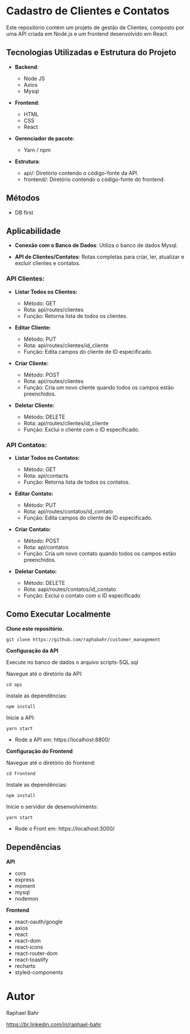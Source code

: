 
# Cadastro de Clientes e Contatos

Este repositório contém um projeto de gestão de Clientes, composto por uma API criada em Node.js e um frontend desenvolvido em React.

## Tecnologias Utilizadas e Estrutura do Projeto

- **Backend**:
  - Node JS
  - Axios
  - Mysql
    
- **Frontend**:
  - HTML
  - CSS
  - React

- **Gerenciador de pacote**:
  - Yarn / npm
    
- **Estrutura**:    
  - api/: Diretório contendo o código-fonte da API.
  - frontend/: Diretório contendo o código-fonte do frontend.
    
 
## Métodos 

* DB first
  

## Aplicabilidade

- **Conexão com o Banco de Dados**: Utiliza o banco de dados Mysql.

- **API de Clientes/Contatos**: Rotas completas para criar, ler, atualizar e excluir clientes e contatos.

### API Clientes:

- **Listar Todos os Clientes:**
  - Método: GET
  - Rota: api/routes/clientes
  - Função: Retorna lista de todos os clientes.

- **Editar Cliente:**
  - Método: PUT
  - Rota: api/routes/clientes/id_cliente
  - Função: Edita campos do cliente de ID especificado.

- **Criar Cliente:**
  - Método: POST
  - Rota: api/routes/clientes
  - Função: Cria um novo cliente quando todos os campos estão preenchidos.

- **Deletar Cliente:**
  - Método: DELETE
  - Rota: api/routes/clientes/id_cliente
  - Função: Exclui o cliente com o ID especificado.

### API Contatos:
- **Listar Todos os Contatos:**
  - Método: GET
  - Rota: api/contacts
  - Função: Retorna lista de todos os contatos.

- **Editar Contato:**
  - Método: PUT
  - Rota: api/routes/contatos/id_contato
  - Função: Edita campos do cliente de ID especificado.

- **Criar Contato:**
  - Método: POST
  - Rota: api/contatos
  - Função: Cria um novo contato quando todos os campos estão preenchidos.

- **Deletar Contato:**
  - Método: DELETE
  - Rota: aapi/routes/contatos/id_contato
  - Função: Exclui o contato com o ID especificado
    
    
## Como Executar Localmente

**Clone este repositório.**


```
git clone https://github.com/raphabahr/customer_management
```

**Configuração da API**

Execute no banco de dados o arquivo scripts-SQL.sql


Navegue até o diretório da API: 
```
cd api
```

Instale as dependências:
```
npm install
```

Inicie a API:
```
yarn start
```

 - Rode a API em: https://localhost:8800/
   

**Configuração do Frontend**


Navegue até o diretório do frontend:
```
cd frontend
```

Instale as dependências:
```
npm install
```

Inicie o servidor de desenvolvimento:
```
yarn start
```

 - Rode o Front em: https://localhost:3000/
   

## Dependências


**API**
- cors
- express
- moment
- mysql
- nodemon

**Frontend**
- react-oauth/google
- axios
- react
- react-dom
- react-icons
- react-router-dom
- react-toastify
- recharts
- styled-components

# Autor
Raphael Bahr

https://br.linkedin.com/in/raphael-bahr

